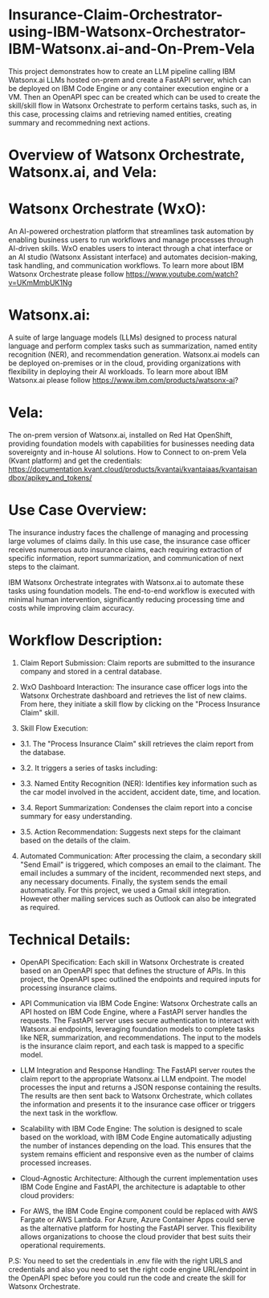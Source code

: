 # Insurance-Claim-Orchestrator-using-IBM-Watsonx-Orchestrator-IBM-Watsonx.ai-and-On-Prem-Vela

This project demonstrates how to create an LLM pipeline calling IBM Watsonx.ai LLMs hosted on-prem and create a FastAPI server, which can be deployed on IBM Code Engine or any container execution engine or a VM. Then an OpenAPI spec can be created which can be used to create the skill/skill flow in Watsonx Orchestrate to perform certains tasks, such as, in this case, processing claims and retrieving named entities, creating summary and recommedning next actions. 

# Overview of Watsonx Orchestrate, Watsonx.ai, and Vela: 

# Watsonx Orchestrate (WxO): 
An AI-powered orchestration platform that streamlines task automation by enabling business users to run workflows and manage processes through AI-driven skills. WxO enables users to interact through a chat interface or an AI studio (Watsonx Assistant interface) and automates decision-making, task handling, and communication workflows. 
To learn more about IBM Watsonx Orchestrate please follow https://www.youtube.com/watch?v=UKmMmbUK1Ng

# Watsonx.ai: 
A suite of large language models (LLMs) designed to process natural language and perform complex tasks such as summarization, named entity recognition (NER), and recommendation generation. Watsonx.ai models can be deployed on-premises or in the cloud, providing organizations with flexibility in deploying their AI workloads. 
To learn more about IBM Watsonx.ai please follow https://www.ibm.com/products/watsonx-ai?

# Vela: 
The on-prem version of Watsonx.ai, installed on Red Hat OpenShift, providing foundation models with capabilities for businesses needing data sovereignty and in-house AI solutions. 
How to Connect to on-prem Vela (Kvant platform) and get the credentials: 
https://documentation.kvant.cloud/products/kvantai/kvantaiaas/kvantaisandbox/apikey_and_tokens/ 


# Use Case Overview: 
The insurance industry faces the challenge of managing and processing large volumes of claims daily. In this use case, the insurance case officer receives numerous auto insurance claims, each requiring extraction of specific information, report summarization, and communication of next steps to the claimant. 

IBM Watsonx Orchestrate integrates with Watsonx.ai to automate these tasks using foundation models. The end-to-end workflow is executed with minimal human intervention, significantly reducing processing time and costs while improving claim accuracy. 

# Workflow Description: 

1. Claim Report Submission: Claim reports are submitted to the insurance company and stored in a central database. 

2. WxO Dashboard Interaction: The insurance case officer logs into the Watsonx Orchestrate dashboard and retrieves the list of new claims. From here, they initiate a skill flow by clicking on the "Process Insurance Claim" skill. 

3. Skill Flow Execution: 

  * 3.1. The "Process Insurance Claim" skill retrieves the claim report from the database. 

  * 3.2. It triggers a series of tasks including: 

  * 3.3. Named Entity Recognition (NER): Identifies key information such as the car model involved in the accident, accident date, time, and location. 

  * 3.4. Report Summarization: Condenses the claim report into a concise summary for easy understanding. 

  * 3.5. Action Recommendation: Suggests next steps for the claimant based on the details of the claim. 

4. Automated Communication: After processing the claim, a secondary skill "Send Email" is triggered, which composes an email to the claimant. The email includes a summary of the incident, recommended next steps, and any necessary documents. Finally, the system sends the email automatically. For this project, we used a Gmail skill integration. However other mailing services such as Outlook can also be integrated as required. 

# Technical Details: 

 * OpenAPI Specification: Each skill in Watsonx Orchestrate is created based on an OpenAPI spec that defines the structure of APIs. In this project, the OpenAPI spec outlined the endpoints and required inputs for processing insurance claims. 

 * API Communication via IBM Code Engine: Watsonx Orchestrate calls an API hosted on IBM Code Engine, where a FastAPI server handles the requests. The FastAPI server uses secure authentication to interact with Watsonx.ai endpoints, leveraging foundation models to complete tasks like NER, summarization, and recommendations. The input to the models is the insurance claim report, and each task is mapped to a specific model. 

 * LLM Integration and Response Handling: The FastAPI server routes the claim report to the appropriate Watsonx.ai LLM endpoint. The model processes the input and returns a JSON response containing the results. The results are then sent back to Watsonx Orchestrate, which collates the information and presents it to the insurance case officer or triggers the next task in the workflow. 

 * Scalability with IBM Code Engine: The solution is designed to scale based on the workload, with IBM Code Engine automatically adjusting the number of instances depending on the load. This ensures that the system remains efficient and responsive even as the number of claims processed increases. 

 * Cloud-Agnostic Architecture: Although the current implementation uses IBM Code Engine and FastAPI, the architecture is adaptable to other cloud providers: 

 * For AWS, the IBM Code Engine component could be replaced with AWS Fargate or AWS Lambda. For Azure, Azure Container Apps could serve as the alternative platform for hosting the FastAPI server. This flexibility allows organizations to choose the cloud provider that best suits their operational requirements. 


P.S: You need to set the credentials in .env file with the right URLS and credentials and also you need to set the right code engine URL/endpoint in the OpenAPI spec before you could run the code and create the skill for Watsonx Orchestrate.  


